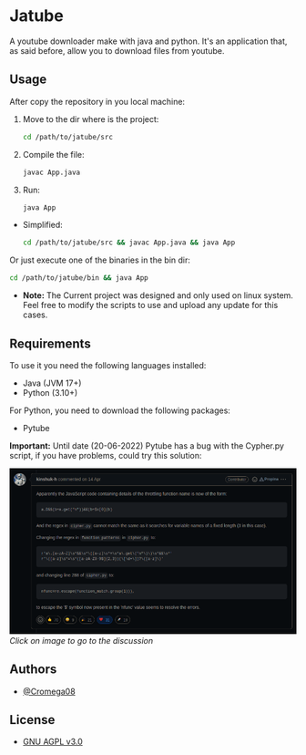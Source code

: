 # Jatube

A youtube downloader make with java and python. It's an application that, as said before, allow you to download files from youtube.

## Usage

After copy the repository in you local machine:

1. Move to the dir where is the project:

    ```bash
    cd /path/to/jatube/src
    ```

2. Compile the file:

    ```bash
    javac App.java
    ```

3. Run:

    ```bash
    java App
    ```

* Simplified:

    ```bash
    cd /path/to/jatube/src && javac App.java && java App
    ```

Or just execute one of the binaries in the bin dir:

```bash
cd /path/to/jatube/bin && java App
```

* **Note:** The Current project was designed and only used on linux system. Feel free to modify the scripts to use and upload any update for this cases.

## Requirements

To use it you need the following languages installed:

* Java (JVM 17+)
* Python (3.10+)

For Python, you need to download the following packages:

* Pytube

**Important:** Until date (20-06-2022) Pytube has a bug with the Cypher.py script, if you have problems, could try this solution:

[![Pytube Solution](/imgs/pytube_solution.png)](https://github.com/pytube/pytube/issues/1281) _Click on image to go to the discussion_

## Authors

* [@Cromega08](https://www.github.com/cromega08)

## License

* [GNU AGPL v3.0](https://choosealicense.com/licenses/agpl-3.0/)
